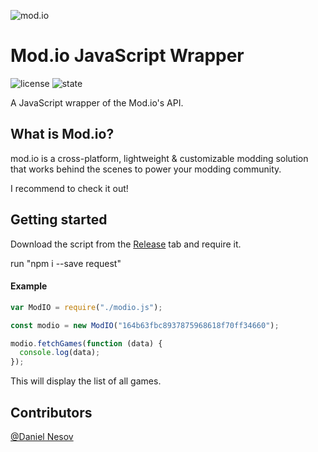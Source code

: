 ![mod.io](https://camo.githubusercontent.com/f66236072c6723d59617f821e9ec200e94696989/68747470733a2f2f7374617469632e6d6f642e696f2f76312f696d616765732f6272616e64696e672f6d6f64696f2d636f6c6f722d6461726b2e737667)
# Mod.io JavaScript Wrapper
![license](https://img.shields.io/badge/License-MIT-green.svg) ![state](https://img.shields.io/badge/State-WIP-red.svg)

A JavaScript wrapper of the Mod.io's API. 

## What is Mod.io?
mod.io is a cross-platform, lightweight & customizable modding solution that works behind the scenes to power your modding community.

I recommend to check it out!

## Getting started
Download the script from the [Release](https://www.google.com) tab and require it.

run "npm i --save request"

#### Example
```js
var ModIO = require("./modio.js");

const modio = new ModIO("164b63fbc8937875968618f70ff34660");

modio.fetchGames(function (data) {
  console.log(data);
});
```
This will display the list of all games.

## Contributors
[@Daniel Nesov](https://github.com/dnesov)
